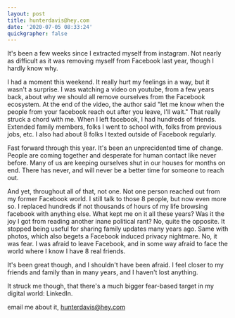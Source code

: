 ```yaml
---
layout: post
title: hunterdavis@hey.com
date: '2020-07-05 08:33:24'
quickgrapher: false
---
```


It's been a few weeks since I extracted myself from instagram.  Not nearly as difficult as it was removing myself from Facebook last year, though I hardly know why. 

I had a moment this weekend.  It really hurt my feelings in a way, but it wasn't a surprise.  I was watching a video on youtube, from a few years back, about why we should all remove ourselves from the Facebook ecosystem.  At the end of the video, the author said "let me know when the people from your facebook reach out after you leave, I'll wait."  That really struck a chord with me.  When I left facebook, I had hundreds of friends.  Extended family members, folks I went to school with, folks from previous jobs, etc.  I also had about 8 folks I texted outside of Facebook regularly. 

Fast forward through this year.  It's been an unprecidented time of change.  People are coming together and desperate for human contact like never before.  Many of us are keeping ourselves shut in our houses for months on end.  There has never, and will never be a better time for someone to reach out.  

And yet, throughout all of that, not one.  Not one person reached out from my former Facebook world.  I still talk to those 8 people, but now even more so.  I replaced hundreds if not thousands of hours of my life browsing facebook with anything else.  What kept me on it all these years?  Was it the joy I got from reading another inane political rant?  No, quite the opposite.  It stopped being useful for sharing family updates many years ago.  Same with photos, which also begets a Facebook induced privacy nightmare.  No, it was fear.  I was afraid to leave Facebook, and in some way afraid to face the world where I know I have 8 real friends.  

It's been great though, and I shouldn't have been afraid.  I feel closer to my friends and family than in many years, and I haven't lost anything.

It struck me though, that there's a much bigger fear-based target in my digital world: LinkedIn. 




email me about it, hunterdavis@hey.com 
